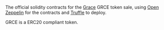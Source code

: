 The official solidity contracts for the [Grace](https://gracetoken.org) GRCE token sale, using [Open Zeppelin](https://github.com/OpenZeppelin/zeppelin-solidity) for the contracts and [Truffle](http://truffleframework.com) to deploy.

GRCE is a ERC20 compliant token.
